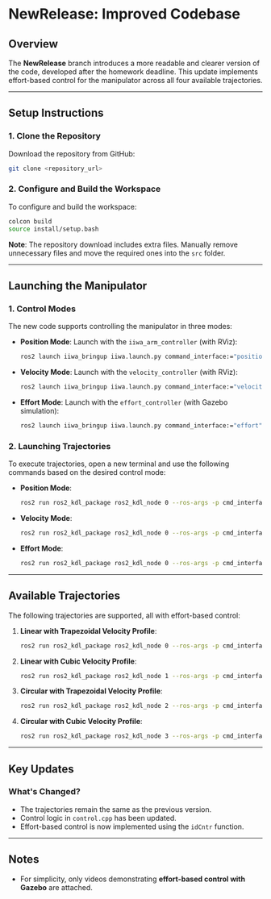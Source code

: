 # NewRelease: Improved Codebase

## Overview

The **NewRelease** branch introduces a more readable and clearer version of the code, developed after the homework deadline. This update implements effort-based control for the manipulator across all four available trajectories.

---

## Setup Instructions

### 1. Clone the Repository
Download the repository from GitHub:
```bash
git clone <repository_url>
```

### 2. Configure and Build the Workspace
To configure and build the workspace:
```bash
colcon build
source install/setup.bash
```

**Note**: The repository download includes extra files. Manually remove unnecessary files and move the required ones into the `src` folder.

---

## Launching the Manipulator

### 1. Control Modes
The new code supports controlling the manipulator in three modes:

- **Position Mode**: 
  Launch with the `iiwa_arm_controller` (with RViz):
  ```bash
  ros2 launch iiwa_bringup iiwa.launch.py command_interface:="position" robot_controller:="iiwa_arm_controller"
  ```

- **Velocity Mode**: 
  Launch with the `velocity_controller` (with RViz):
  ```bash
  ros2 launch iiwa_bringup iiwa.launch.py command_interface:="velocity" robot_controller:="velocity_controller"
  ```

- **Effort Mode**: 
  Launch with the `effort_controller` (with Gazebo simulation):
  ```bash
  ros2 launch iiwa_bringup iiwa.launch.py command_interface:="effort" robot_controller:="effort_controller" use_sim:="true"
  ```

### 2. Launching Trajectories
To execute trajectories, open a new terminal and use the following commands based on the desired control mode:

- **Position Mode**:
  ```bash
  ros2 run ros2_kdl_package ros2_kdl_node 0 --ros-args -p cmd_interface:=position
  ```

- **Velocity Mode**:
  ```bash
  ros2 run ros2_kdl_package ros2_kdl_node 0 --ros-args -p cmd_interface:=velocity
  ```

- **Effort Mode**:
  ```bash
  ros2 run ros2_kdl_package ros2_kdl_node 0 --ros-args -p cmd_interface:=effort
  ```

---

## Available Trajectories

The following trajectories are supported, all with effort-based control:

1. **Linear with Trapezoidal Velocity Profile**:
   ```bash
   ros2 run ros2_kdl_package ros2_kdl_node 0 --ros-args -p cmd_interface:=effort
   ```

2. **Linear with Cubic Velocity Profile**:
   ```bash
   ros2 run ros2_kdl_package ros2_kdl_node 1 --ros-args -p cmd_interface:=effort
   ```

3. **Circular with Trapezoidal Velocity Profile**:
   ```bash
   ros2 run ros2_kdl_package ros2_kdl_node 2 --ros-args -p cmd_interface:=effort
   ```

4. **Circular with Cubic Velocity Profile**:
   ```bash
   ros2 run ros2_kdl_package ros2_kdl_node 3 --ros-args -p cmd_interface:=effort
   ```

---

## Key Updates

### What's Changed?
- The trajectories remain the same as the previous version.
- Control logic in `control.cpp` has been updated.
- Effort-based control is now implemented using the `idCntr` function.

---

## Notes

- For simplicity, only videos demonstrating **effort-based control with Gazebo** are attached.

